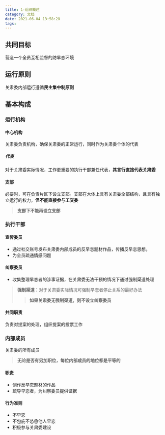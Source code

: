```yaml
---
title: 1-组织概述
category: 文档
date: 2021-06-04 13:58:28
tags:
---
```

## 共同目标
营造一个全员互相监督的防早恋环境
## 运行原则
关肃委内部运行遵循**民主集中制原则**
## 基本构成
### 运行机构
#### 中心机构
关肃委负责机构，确保关肃委的正常运行，同时作为关肃委个体的代表
##### 代表
对于关肃委实际情况，工作更重要的执行干部兼任代表，**其言行直接代表关肃委**
#### 支部
必要时，可在负责片区下设立支部。支部在大体上具有关肃委全部结构，且具有独立运行的权力，**但不能直接参与工交委**
> **支部下不能再设立支部**
### 执行干部
#### 宣传委员
- 通过社交账号发布关肃委内部成员的反早恋题材作品，传播反早恋思想。
- 为全员疏通情感问题
#### 纠察委员
- 收集整理早恋者的涉事证据，在关肃委无法干预的情况下通过强制渠道处理
> **强制渠道**：对于关肃委实际情况可强制早恋者停止关系的最好办法
>> **如果关肃委无强制渠道，则不设立纠察委员**
#### 共同职责
负责对提案的处理，组织提案的投票工作
### 内部成员
关肃委的所有成员
> **无论是否有另加职位，每位内部成员的地位都是平等的**
#### 职责
- 创作反早恋题材的作品
- 疏导早恋者，为纠察委员提供证据
#### 行为准则
- 不早恋
- 不包庇不怂恿他人早恋
- 积极参与关肃委建设


